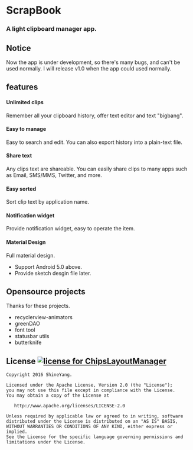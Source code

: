 # ScrapBook


### A light clipboard manager app.

## Notice
 Now the app is under development, so there's many bugs, and can't be used normally.
 I will release v1.0 when the app could used normally.

## features

#### Unlimited clips

 Remember all your clipboard history, offer text editor and text "bigbang".

#### Easy to manage

 Easy to search and edit. You can also export history into a plain-text file.


#### Share text

 Any clips text are shareable. You can easily share clips to many apps such as Email, SMS/MMS, Twitter, and more.

#### Easy sorted

 Sort clip text by application name.

#### Notification widget

 Provide notification widget, easy to operate the item.

#### Material Design

 Full material design.

- Support Android 5.0 above.
- Provide sketch desgin file later.

## Opensource projects

 Thanks for these projects.

- recyclerview-animators
- greenDAO
- font tool
- statusbar utils
- butterknife


## License [![license for ChipsLayoutManager](https://img.shields.io/crates/l/rustc-serialize.svg)](#)

    Copyright 2016 ShineYang.

    Licensed under the Apache License, Version 2.0 (the "License");
    you may not use this file except in compliance with the License.
    You may obtain a copy of the License at

       http://www.apache.org/licenses/LICENSE-2.0

    Unless required by applicable law or agreed to in writing, software
    distributed under the License is distributed on an "AS IS" BASIS,
    WITHOUT WARRANTIES OR CONDITIONS OF ANY KIND, either express or implied.
    See the License for the specific language governing permissions and
    limitations under the License.
